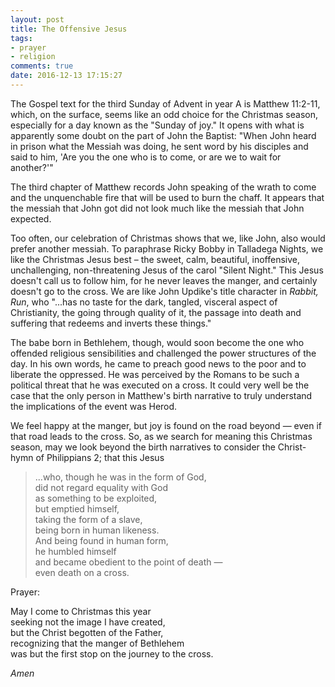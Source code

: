 ```yaml
---
layout: post
title: The Offensive Jesus
tags:
- prayer
- religion 
comments: true
date: 2016-12-13 17:15:27
---
```


The Gospel text for the third Sunday of Advent in year A is Matthew 11:2-11, which, on the surface, seems like an odd choice for the Christmas season, especially for a day known as the "Sunday of joy." It opens with what is apparently some doubt on the part of John the Baptist: "When John heard in prison what the Messiah was doing, he sent word by his disciples and said to him, 'Are you the one who is to come, or are we to wait for another?'"

The third chapter of Matthew records John speaking of the wrath to come and the unquenchable fire that will be used to burn the chaff. It appears that the messiah that John got did not look much like the messiah that John expected. 

Too often, our celebration of Christmas shows that we, like John, also would prefer another messiah. To paraphrase Ricky Bobby in Talladega Nights, we like the Christmas Jesus best – the sweet, calm, beautiful, inoffensive, unchallenging, non-threatening Jesus of the carol "Silent Night." This Jesus doesn't call us to follow him, for he never leaves the manger, and certainly doesn't go to the cross. We are like John Updike's title character in *Rabbit, Run*, who "...has no taste for the dark, tangled, visceral aspect of Christianity, the going through quality of it, the passage into death and suffering that redeems and inverts these things."

The babe born in Bethlehem, though, would soon become the one who offended religious sensibilities and challenged the power structures of the day. In his own words, he came to preach good news to the poor and to liberate the oppressed. He was perceived by the Romans to be such a political threat that he was executed on a cross. It could very well be the case that the only person in Matthew's birth narrative to truly understand the implications of the event was Herod.

We feel happy at the manger, but joy is found on the road beyond — even if that road leads to the cross. So, as we search for meaning this Christmas season, may we look beyond the birth narratives to consider the Christ-hymn of Philippians 2; that this Jesus

>...who, though he was in the form of God,  
>did not regard equality with God  
>as something to be exploited,  
>but emptied himself,  
>taking the form of a slave,  
>being born in human likeness.  
>And being found in human form,  
>he humbled himself  
>and became obedient to the point of death —  
>even death on a cross.  



Prayer:

May I come to Christmas this year  
seeking not the image I have created,  
but the Christ begotten of the Father,  
recognizing that the manger of Bethlehem  
was but the first stop on the journey to the cross.

*Amen*
